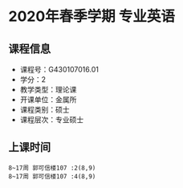 # 2020年春季学期 专业英语 






## 课程信息

- 课程号：G430107016.01
- 学分：2
- 教学类型：理论课
- 开课单位：金属所
- 课程类别：硕士
- 课程层次：专业硕士

## 上课时间

```
8~17周 郭可信楼107 :2(8,9)
8~17周 郭可信楼107 :4(8,9)
```

